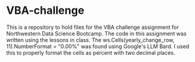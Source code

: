 # VBA-challenge
This is a repository to hold files for the VBA challenge assignment for Northwestern Data Science Bootcamp.
The code in this assignment was written using the lessons in class.
The ws.Cells(yearly_change_row, 11).NumberFormat = "0.00%" was found using Google's LLM Bard. I used this to properly format the cells as percent with two decimal places. 
